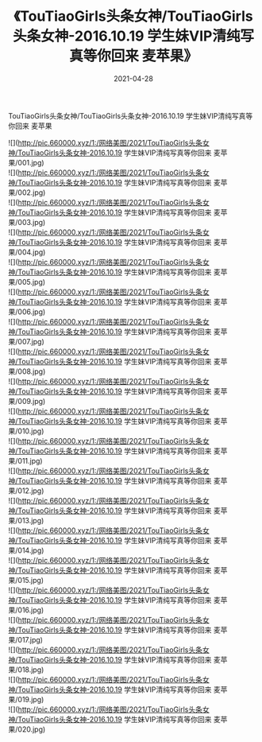 ﻿---
layout: post
title:  《TouTiaoGirls头条女神/TouTiaoGirls头条女神-2016.10.19 学生妹VIP清纯写真等你回来 麦苹果》
date:   2021-04-28
img: http://pic.660000.xyz/1:/网络美图/2021/TouTiaoGirls头条女神/TouTiaoGirls头条女神-2016.10.19 学生妹VIP清纯写真等你回来 麦苹果/000.jpg
categories: [美女, 清纯, 唯美]
---

TouTiaoGirls头条女神/TouTiaoGirls头条女神-2016.10.19 学生妹VIP清纯写真等你回来 麦苹果

 ![](http://pic.660000.xyz/1:/网络美图/2021/TouTiaoGirls头条女神/TouTiaoGirls头条女神-2016.10.19 学生妹VIP清纯写真等你回来 麦苹果/001.jpg) <br>![](http://pic.660000.xyz/1:/网络美图/2021/TouTiaoGirls头条女神/TouTiaoGirls头条女神-2016.10.19 学生妹VIP清纯写真等你回来 麦苹果/002.jpg) <br>![](http://pic.660000.xyz/1:/网络美图/2021/TouTiaoGirls头条女神/TouTiaoGirls头条女神-2016.10.19 学生妹VIP清纯写真等你回来 麦苹果/003.jpg) <br>![](http://pic.660000.xyz/1:/网络美图/2021/TouTiaoGirls头条女神/TouTiaoGirls头条女神-2016.10.19 学生妹VIP清纯写真等你回来 麦苹果/004.jpg) <br>![](http://pic.660000.xyz/1:/网络美图/2021/TouTiaoGirls头条女神/TouTiaoGirls头条女神-2016.10.19 学生妹VIP清纯写真等你回来 麦苹果/005.jpg) <br>![](http://pic.660000.xyz/1:/网络美图/2021/TouTiaoGirls头条女神/TouTiaoGirls头条女神-2016.10.19 学生妹VIP清纯写真等你回来 麦苹果/006.jpg) <br>![](http://pic.660000.xyz/1:/网络美图/2021/TouTiaoGirls头条女神/TouTiaoGirls头条女神-2016.10.19 学生妹VIP清纯写真等你回来 麦苹果/007.jpg) <br>![](http://pic.660000.xyz/1:/网络美图/2021/TouTiaoGirls头条女神/TouTiaoGirls头条女神-2016.10.19 学生妹VIP清纯写真等你回来 麦苹果/008.jpg) <br>![](http://pic.660000.xyz/1:/网络美图/2021/TouTiaoGirls头条女神/TouTiaoGirls头条女神-2016.10.19 学生妹VIP清纯写真等你回来 麦苹果/009.jpg) <br>![](http://pic.660000.xyz/1:/网络美图/2021/TouTiaoGirls头条女神/TouTiaoGirls头条女神-2016.10.19 学生妹VIP清纯写真等你回来 麦苹果/010.jpg) <br>![](http://pic.660000.xyz/1:/网络美图/2021/TouTiaoGirls头条女神/TouTiaoGirls头条女神-2016.10.19 学生妹VIP清纯写真等你回来 麦苹果/011.jpg) <br>![](http://pic.660000.xyz/1:/网络美图/2021/TouTiaoGirls头条女神/TouTiaoGirls头条女神-2016.10.19 学生妹VIP清纯写真等你回来 麦苹果/012.jpg) <br>![](http://pic.660000.xyz/1:/网络美图/2021/TouTiaoGirls头条女神/TouTiaoGirls头条女神-2016.10.19 学生妹VIP清纯写真等你回来 麦苹果/013.jpg) <br>![](http://pic.660000.xyz/1:/网络美图/2021/TouTiaoGirls头条女神/TouTiaoGirls头条女神-2016.10.19 学生妹VIP清纯写真等你回来 麦苹果/014.jpg) <br>![](http://pic.660000.xyz/1:/网络美图/2021/TouTiaoGirls头条女神/TouTiaoGirls头条女神-2016.10.19 学生妹VIP清纯写真等你回来 麦苹果/015.jpg) <br>![](http://pic.660000.xyz/1:/网络美图/2021/TouTiaoGirls头条女神/TouTiaoGirls头条女神-2016.10.19 学生妹VIP清纯写真等你回来 麦苹果/016.jpg) <br>![](http://pic.660000.xyz/1:/网络美图/2021/TouTiaoGirls头条女神/TouTiaoGirls头条女神-2016.10.19 学生妹VIP清纯写真等你回来 麦苹果/017.jpg) <br>![](http://pic.660000.xyz/1:/网络美图/2021/TouTiaoGirls头条女神/TouTiaoGirls头条女神-2016.10.19 学生妹VIP清纯写真等你回来 麦苹果/018.jpg) <br>![](http://pic.660000.xyz/1:/网络美图/2021/TouTiaoGirls头条女神/TouTiaoGirls头条女神-2016.10.19 学生妹VIP清纯写真等你回来 麦苹果/019.jpg) <br>![](http://pic.660000.xyz/1:/网络美图/2021/TouTiaoGirls头条女神/TouTiaoGirls头条女神-2016.10.19 学生妹VIP清纯写真等你回来 麦苹果/020.jpg) <br>